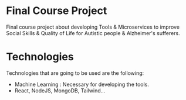 # Final Course Project
Final course project about developing Tools & Microservices to improve Social Skills &amp; Quality of Life for Autistic people &amp; Alzheimer's sufferers.
# Technologies
Technologies that are going to be used are the following:
- Machine Learning : Necessary for developing the tools.
- React, NodeJS, MongoDB, Tailwind...
